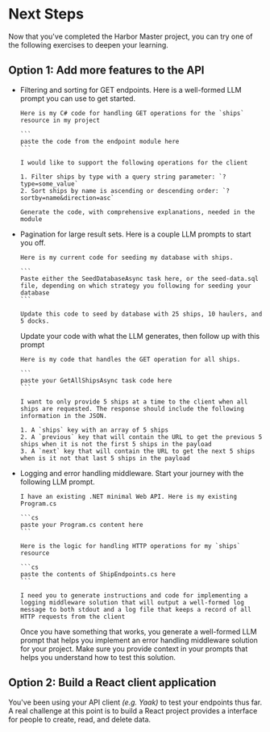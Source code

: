 # Next Steps

Now that you've completed the Harbor Master project, you can try one of the following exercises to deepen your learning.

## Option 1: Add more features to the API

- Filtering and sorting for GET endpoints. Here is a well-formed LLM prompt you can use to get started.
    ````
    Here is my C# code for handling GET operations for the `ships` resource in my project

    ```
    paste the code from the endpoint module here
    ```

    I would like to support the following operations for the client

    1. Filter ships by type with a query string parameter: `?type=some_value`
    2. Sort ships by name is ascending or descending order: `?sortby=name&direction=asc`

    Generate the code, with comprehensive explanations, needed in the module
    ````
- Pagination for large result sets. Here is a couple LLM prompts to start you off.
    ````
    Here is my current code for seeding my database with ships.

    ```
    Paste either the SeedDatabaseAsync task here, or the seed-data.sql file, depending on which strategy you following for seeding your database
    ```

    Update this code to seed by database with 25 ships, 10 haulers, and 5 docks.
    ````

    Update your code with what the LLM generates, then follow up with this prompt

    ````
    Here is my code that handles the GET operation for all ships.

    ```
    paste your GetAllShipsAsync task code here
    ```

    I want to only provide 5 ships at a time to the client when all ships are requested. The response should include the following information in the JSON.

    1. A `ships` key with an array of 5 ships
    2. A `previous` key that will contain the URL to get the previous 5 ships when it is not the first 5 ships in the payload
    3. A `next` key that will contain the URL to get the next 5 ships when is it not that last 5 ships in the payload
    ````
- Logging and error handling middleware. Start your journey with the following LLM prompt.
    ````
    I have an existing .NET minimal Web API. Here is my existing Program.cs

    ```cs
    paste your Program.cs content here
    ```

    Here is the logic for handling HTTP operations for my `ships` resource

    ```cs
    paste the contents of ShipEndpoints.cs here
    ```

    I need you to generate instructions and code for implementing a logging middleware solution that will output a well-formed log message to both stdout and a log file that keeps a record of all HTTP requests from the client
    ````

    Once you have something that works, you generate a well-formed LLM prompt that helps you implement an error handling middleware solution for your project. Make sure you provide context in your prompts that helps you understand how to test this solution.

## Option 2: Build a React client application

You've been using your API client _(e.g. Yaak)_ to test your endpoints thus far. A real challenge at this point is to build a React project provides a interface for people to create, read, and delete data.

